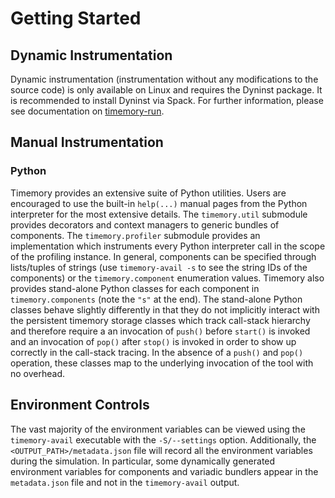# Getting Started

## Dynamic Instrumentation

Dynamic instrumentation (instrumentation without any modifications to the source code) is only
available on Linux and requires the Dyninst package. It is recommended to install Dyninst
via Spack. For further information, please see documentation on [timemory-run](../tools/timemory-run/README.md).

## Manual Instrumentation

### Python

Timemory provides an extensive suite of Python utilities. Users are encouraged to
use the built-in `help(...)` manual pages from the Python interpreter for the
most extensive details. The `timemory.util` submodule provides decorators and
context managers to generic bundles of components. The `timemory.profiler`
submodule provides an implementation which instruments every Python interpreter
call in the scope of the profiling instance. In general, components can be
specified through lists/tuples of strings (use `timemory-avail -s` to see the string IDs of
the components) or the `timemory.component` enumeration values. Timemory
also provides stand-alone Python classes for each component in `timemory.components`
(note the `"s"` at the end). The stand-alone Python classes behave slightly
differently in that they do not implicitly interact with the persistent timemory
storage classes which track call-stack hierarchy and therefore require a
an invocation of `push()` before `start()` is invoked and an invocation of
`pop()` after `stop()` is invoked in order to show up correctly in the call-stack
tracing. In the absence of a `push()` and `pop()` operation, these classes
map to the underlying invocation of the tool with no overhead.

## Environment Controls

The vast majority of the environment variables can be viewed using the `timemory-avail` executable with the `-S/--settings` option.
Additionally, the `<OUTPUT_PATH>/metadata.json` file will record all the environment variables during the simulation. In particular,
some dynamically generated environment variables for components and variadic bundlers appear in the `metadata.json` file
and not in the `timemory-avail` output.
